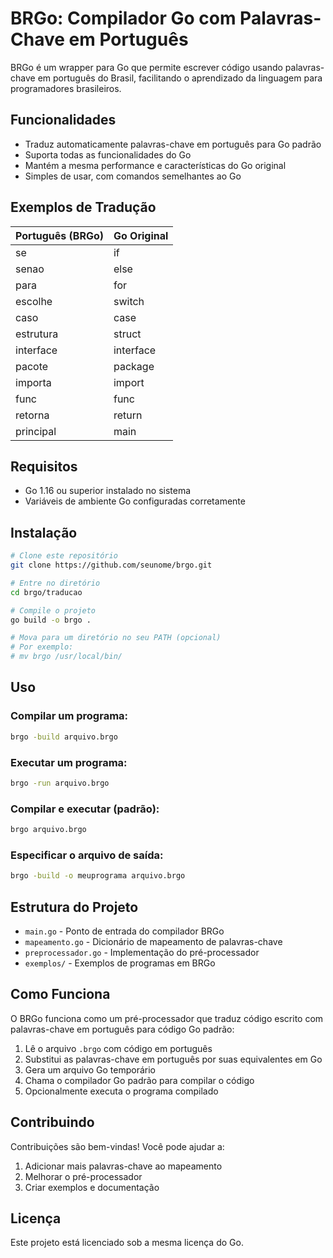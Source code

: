 # BRGo: Compilador Go com Palavras-Chave em Português

BRGo é um wrapper para Go que permite escrever código usando palavras-chave em português do Brasil, facilitando o aprendizado da linguagem para programadores brasileiros.

## Funcionalidades

- Traduz automaticamente palavras-chave em português para Go padrão
- Suporta todas as funcionalidades do Go
- Mantém a mesma performance e características do Go original
- Simples de usar, com comandos semelhantes ao Go

## Exemplos de Tradução

| Português (BRGo) | Go Original |
|------------------|------------|
| se               | if         |
| senao            | else       |
| para             | for        |
| escolhe          | switch     |
| caso             | case       |
| estrutura        | struct     |
| interface        | interface  |
| pacote           | package    |
| importa          | import     |
| func             | func       |
| retorna          | return     |
| principal        | main       |

## Requisitos

- Go 1.16 ou superior instalado no sistema
- Variáveis de ambiente Go configuradas corretamente

## Instalação

```bash
# Clone este repositório
git clone https://github.com/seunome/brgo.git

# Entre no diretório
cd brgo/traducao

# Compile o projeto
go build -o brgo .

# Mova para um diretório no seu PATH (opcional)
# Por exemplo:
# mv brgo /usr/local/bin/
```

## Uso

### Compilar um programa:

```bash
brgo -build arquivo.brgo
```

### Executar um programa:

```bash
brgo -run arquivo.brgo
```

### Compilar e executar (padrão):

```bash
brgo arquivo.brgo
```

### Especificar o arquivo de saída:

```bash
brgo -build -o meuprograma arquivo.brgo
```

## Estrutura do Projeto

- `main.go` - Ponto de entrada do compilador BRGo
- `mapeamento.go` - Dicionário de mapeamento de palavras-chave
- `preprocessador.go` - Implementação do pré-processador
- `exemplos/` - Exemplos de programas em BRGo

## Como Funciona

O BRGo funciona como um pré-processador que traduz código escrito com palavras-chave em português para código Go padrão:

1. Lê o arquivo `.brgo` com código em português
2. Substitui as palavras-chave em português por suas equivalentes em Go
3. Gera um arquivo Go temporário
4. Chama o compilador Go padrão para compilar o código
5. Opcionalmente executa o programa compilado

## Contribuindo

Contribuições são bem-vindas! Você pode ajudar a:

1. Adicionar mais palavras-chave ao mapeamento
2. Melhorar o pré-processador
3. Criar exemplos e documentação

## Licença

Este projeto está licenciado sob a mesma licença do Go.
